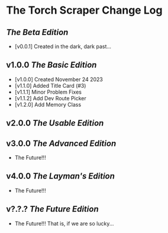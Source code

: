 # The Torch Scraper Change Log

## *The Beta Edition*

- [v0.0.1] Created in the dark, dark past...

## v1.0.0 *The Basic Edition*

- [v1.0.0] Created November 24 2023
- [v1.1.0] Added Title Card (#3)
- [v1.1.1] Minor Problem Fixes
- [v1.1.2] Add Dev Route Picker
- [v1.2.0] Add Memory Class

## v2.0.0 *The Usable Edition*

## v3.0.0 *The Advanced Edition*

- The Future!!!

## v4.0.0 *The Layman's Edition*

- The Future!!!

## v?.?.? *The Future Edition*

- The Future!!! That is, if we are so lucky...
